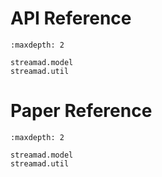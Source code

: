 
# API Reference



```{toctree}
:maxdepth: 2

streamad.model
streamad.util
```


# Paper Reference

```{toctree}
:maxdepth: 2

streamad.model
streamad.util
```